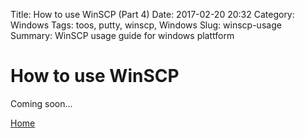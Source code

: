 Title: How to use WinSCP (Part 4)
Date: 2017-02-20 20:32
Category: Windows
Tags: toos, putty, winscp, Windows
Slug: winscp-usage
Summary: WinSCP usage guide for windows plattform

# How to use WinSCP

Coming soon...


[Home]({filename}../index.md)
